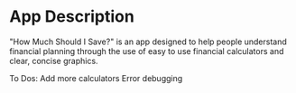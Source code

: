 # App Description

"How Much Should I Save?" is an app designed to help people understand financial planning through the use of easy to use financial calculators and clear, concise graphics.  

To Dos:
Add more calculators
Error debugging